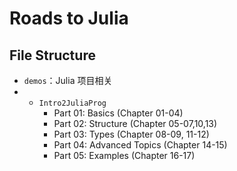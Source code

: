 # Roads to Julia

## File Structure

* `demos`：Julia 项目相关
* 
  * `Intro2JuliaProg`
    * Part 01: Basics (Chapter 01-04)
    * Part 02: Structure (Chapter 05-07,10,13)
    * Part 03: Types (Chapter 08-09, 11-12)
    * Part 04: Advanced Topics (Chapter 14-15)
    * Part 05: Examples (Chapter 16-17)